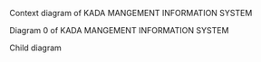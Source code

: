Context diagram of KADA MANGEMENT INFORMATION SYSTEM 
<img src=" " width="600">

Diagram 0 of KADA MANGEMENT INFORMATION SYSTEM 
<img src=" " width="600">

Child diagram  
<img src=" " width="600">
